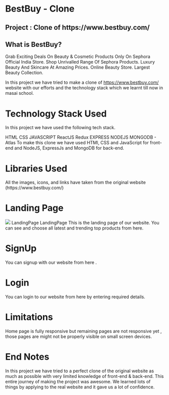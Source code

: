 <h1>BestBuy - Clone</h1>
<ur></ur>
<h2>Project : Clone of https://www.bestbuy.com/</h2>
<ur></ur>
<h2>What is BestBuy?</h2>
<ur></ur>
Grab Exciting Deals On Beauty & Cosmetic Products Only On Sephora Official India Store. Shop Unrivalled Range Of Sephora Products. Luxury Beauty And Skincare At Amazing Prices. Online Beauty Store. Largest Beauty Collection.

In this project we have tried to make a clone of https://www.bestbuy.com/ website with our efforts and the technology stack which we learnt till now in masai school.

<h1>Technology Stack Used</h1>
<ur></ur>
In this project we have used the following tech stack.

HTML
CSS
JAVASCRIPT
ReactJS
Redux
EXPRESS
NODEJS
MONGODB - Atlas
To make this clone we have used HTMl, CSS and JavaScript for front-end and NodeJS, ExpressJs and MongoDB for back-end.

<h1>Libraries Used</h1>
<ur></ur>
All the images, icons, and links have taken from the original website (https://www.bestbuy.com/)

<!-- <h1>Snapshots of Our Project 📸</h1> -->
<ur></ur>
<h1>Landing Page</h1>
<ur></ur>
<img src="https://i.postimg.cc/MGx2cD9h/bestbuy-sc.png">
LandingPage LandingPage This is the landing page of our website. You can see and choose all latest and trending top products from here.

<h1>SignUp</h1>
<ur></ur>
You can signup with our website from here .

<h1>Login</h1>
<ur></ur>
You can login to our website from here by entering required details.

<!-- <h1>Product Page</h1>
<ur></ur>
<img src=""/>
ProductPage

Here, you can choose a category of products whatever you want.

Products Page
ProductsPage

Here, you can see all the products and whenever you hover on any product you will see ADD TO CART option, bu clicking the button you can add the products to cart.

SingleProduct Page
SingleProductPage

Here, you can see all of your products which are added into cart, you can avail the discount by applyling the promocode in respective field and you can remove any product from here also.

Address Page
AddressPage

In this page you can add your address to where your product should be delivered.

Checkout Page
CheckoutPage

Payment Page
PaymentPage

You can see lot of payment options here and you can choose any one of them to pay for your product.

Summary Page -->
<h1>Limitations</h1>
<ur></ur>
Home page is fully responsive but remaining pages are not responsive yet , those pages are might not be properly visible on small screen devices.

<h1>End Notes</h1>
<ur></ur>
In this project we have tried to a perfect clone of the original website as much as possible with very limited knowledge of front-end & back-end. This entire journey of making the project was awesome. We learned lots of things by applying to the real website and it gave us a lot of confidence.

